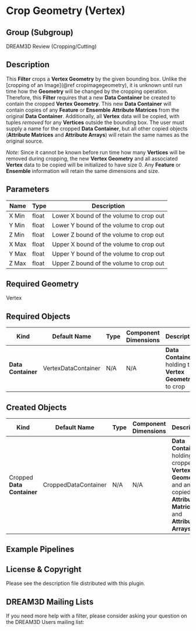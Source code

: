 # Crop Geometry (Vertex)  #


## Group (Subgroup) ##

DREAM3D Review (Cropping/Cutting)

## Description ##

This **Filter** crops a **Vertex Geometry** by the given bounding box.  Unlike the [cropping of an Image](@ref cropimagegeometry), it is unknown until run time how the **Geometry** will be changed by the cropping operation.  Therefore, this **Filter** requires that a new **Data Container** be created to contain the cropped **Vertex Geometry**.  This new **Data Container** will contain copies of any **Feature** or **Ensemble** **Attribute Matrices** from the original **Data Container**.  Additionally, all **Vertex** data will be copied, with tuples _removed_ for any **Vertices** outside the bounding box.  The user must supply a name for the cropped **Data Container**, but all other copied objects (**Attribute Matrices** and **Attribute Arrays**) will retain the same names as the original source.

_Note:_ Since it cannot be known before run time how many **Vertices** will be removed during cropping, the new **Vertex Geometry** and all associated **Vertex** data to be copied will be initialized to have size 0.  Any **Feature** or **Ensemble** information will retain the same dimensions and size.     

## Parameters ##

| Name | Type | Description |
|------|------|-------------|
| X Min | float | Lower X bound of the volume to crop out |
| Y Min | float | Lower Y bound of the volume to crop out |
| Z Min | float | Lower Z bound of the volume to crop out |
| X Max | float | Upper X bound of the volume to crop out |
| Y Max | float | Upper Y bound of the volume to crop out |
| Z Max | float | Upper Z bound of the volume to crop out |

## Required Geometry ###

Vertex

## Required Objects ##

| Kind | Default Name | Type | Component Dimensions | Description |
|------|--------------|------|----------------------|-------------|
| **Data Container** | VertexDataContainer | N/A | N/A | **Data Container** holding the **Vertex Geometry** to crop |

## Created Objects ##

| Kind | Default Name | Type | Component Dimensions | Description |
|------|--------------|------|----------------------|-------------|
| Cropped **Data Container** | CroppedDataContainer | N/A | N/A | **Data Container** holding the cropped **Vertex Geometry** and any copied **Attribute Matrices** and **Attribute Arrays** |

## Example Pipelines ##



## License & Copyright ##

Please see the description file distributed with this plugin.

## DREAM3D Mailing Lists ##

If you need more help with a filter, please consider asking your question on the DREAM3D Users mailing list:
